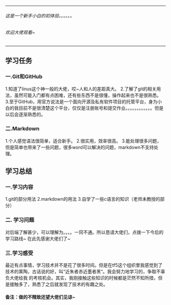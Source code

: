 ---
###### 这是一个新手小白的初体验。。。。。。
###### 欢迎大佬观看~
----
## 学习任务
### 一.Git和GitHub
1.知道了linus这个神一般的大佬，哎~人和人的差距真大。
2.了解了git的相关用法，虽然可能入门都有点困难，还有些东西不是很懂，操作起来也不是很熟悉。
3.至于GitHub，用官方说法是一个面向开源及私有软件项目的托管平台，身为小白的我目前不是很清楚这个平台，仅仅是注册账号和提交作业。。。。。。。。。。。。但是以后会逐渐熟悉的。
### 二.Markdown
1.个人感觉语法很简单，适合新手。
2.很实用，效率很高。
3.能处理很多问题，但是简单也带来了一些问题，很多word可以解决的问题，markdown不支持处理。
## 学习总结
### 一.学习内容
1.git的部分用法
2.markdown的用法
3.自学了一些c语言的知识（老师未教授的部分）
### 二. 学习问题
对后端了解甚少，可以理解为。。。。一窍不通。所以恳请大佬们，点拨一下今后的学习路线~
在此先感谢大佬们了~
### 三.学习感受
最近有点事情，学习技术并不是花了很多时间。但是在tf5这个组织里我感觉到了技术的熏陶，古话说的好，叫“近朱者赤近墨者黑“。我会努力地学习的，争取不辜负大佬给我
的考核机会。其实，我刚接触这些知识的时候都是茫然不知所措，但是接触多了，熟悉了之后就发现了技术的有趣之处。
#### 备注：做的不精致还望大佬们见谅~